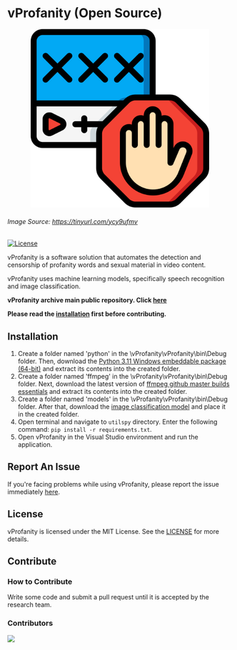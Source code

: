 # vProfanity (Open Source)

<p align="center">
  <img src="images/logo.png" width="400">
</p>

###### Image Source: https://tinyurl.com/ycy9ufmv

[![License](https://img.shields.io/github/license/zvz23/vProfanityOpenSource.svg?style=flat-square)](https://github.com/zvz23/vProfanityOpenSource/blob/master/LICENSE)

vProfanity is a software solution that automates the detection and censorship of profanity words and sexual material in video content.

vProfanity uses machine learning models, specifically speech recognition and image classification.

**vProfanity archive main public repository. Click [here](https://github.com/KandaTeach/vProfanity)**

**Please read the [installation](#installation) first before contributing.**

## Installation

1. Create a folder named 'python' in the \vProfanity\vProfanity\bin\Debug folder. Then, download the [Python 3.11 Windows embeddable package (64-bit)](https://www.python.org/downloads/windows/) and extract its contents into the created folder.
2. Create a folder named 'ffmpeg' in the \vProfanity\vProfanity\bin\Debug folder. Next, download the latest version of [ffmpeg github master builds essentials](https://www.gyan.dev/ffmpeg/builds/) and extract its contents into the created folder.
3. Create a folder named 'models' in the \vProfanity\vProfanity\bin\Debug folder. After that, download the [image classification model](https://www.mediafire.com/file/0ofymm6212pob46/vProfanityModel.mlnet/file) and place it in the created folder.
4. Open terminal and navigate to `utilspy` directory. Enter the following command: `pip install -r requirements.txt`.
5. Open vProfanity in the Visual Studio environment and run the application.

## Report An Issue

If you're facing problems while using vProfanity, please report the issue immediately [here](https://github.com/zvz23/vProfanityOpenSource/issues/new).

## License

vProfanity is licensed under the MIT License. See the [LICENSE](LICENSE) for more details.

## Contribute

### How to Contribute
Write some code and submit a pull request until it is accepted by the research team.

### Contributors

<a href="https://github.com/zvz23/vProfanityOpenSource/graphs/contributors">
  <img src="https://contributors-img.web.app/image?repo=zvz23/vProfanityOpenSource" />
</a>

